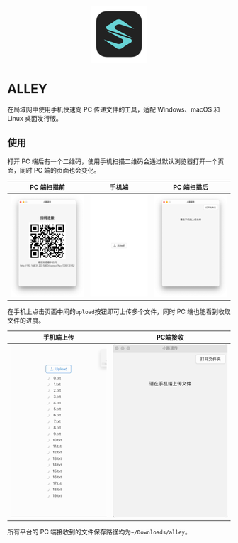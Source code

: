 <p align="center"><img height="128" width="128" src="./src-tauri/icons/icon.png" /></p>

# ALLEY

在局域网中使用手机快速向 PC 传递文件的工具，适配 Windows、macOS 和 Linux 桌面发行版。

## 使用

打开 PC 端后有一个二维码，使用手机扫描二维码会通过默认浏览器打开一个页面，同时 PC 端的页面也会变化。

| PC 端扫描前                                                  | 手机端                                                       | PC 端扫描后                                                  |
| ------------------------------------------------------------ | ------------------------------------------------------------ | ------------------------------------------------------------ |
| ![output](https://raw.githubusercontent.com/thep0y/image-bed/main/up2b/%E6%88%AA%E5%B1%8F2024-01-13%2015.15.56_1705130245959.png) | ![output](https://raw.githubusercontent.com/thep0y/image-bed/main/up2b/192.168.31.222_5800_(iPhone%20SE)_1705130440970.png) | ![output](https://raw.githubusercontent.com/thep0y/image-bed/main/up2b/%E6%88%AA%E5%B1%8F2024-01-13%2015.20.52_1705130455720.png) |

在手机上点击页面中间的`upload`按钮即可上传多个文件，同时 PC 端也能看到收取文件的进度。

| 手机端上传                                                   | PC端接收                                                     |
| ------------------------------------------------------------ | ------------------------------------------------------------ |
| ![output](https://raw.githubusercontent.com/thep0y/image-bed/main/up2b/output_1705130649364.png) | ![output](https://raw.githubusercontent.com/thep0y/image-bed/main/up2b/output_1705130899329.png) |

所有平台的 PC 端接收到的文件保存路径均为`~/Downloads/alley`。

